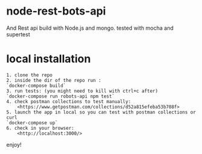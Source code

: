 # node-rest-bots-api

And Rest api build with Node.js and mongo. tested with mocha and supertest

# local installation 
    1. clone the repo
    2. inside the dir of the repo run :
    `docker-compose build`
    3. run tests: (you might need to kill with ctrl+c after)
    `docker-compose run robots-api npm test`
    4. check postman collections to test manually:
        <https://www.getpostman.com/collections/d52a815efeba53b708f>
    5. launch the app in local so you can test with postman collections or curl 
    `docker-compose up`
    6. check in your browser:
        <http://localhost:3000/>

enjoy!